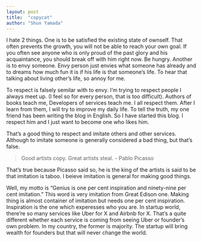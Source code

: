 ```yaml
---
layout: post
title:  "copycat"
author: "Shun Yamada"
---
```


I hate 2 things. One is to be satisfied the existing state of ownself. That often prevents the growth, you will not be able to reach your own goal. If you often see anyone who is only proud of the past glory and his acquaintance, you should break off with him right now. Be hungry. Another is to envy someone. Envy person just envies what someone has already and to dreams how much fun it is if his life is that someone’s life. To hear that talking about living other’s life, so annoy for me.

To respect is falsely semilar with to envy. I’m trying to respect people I always meet up. (I feel so for every person, that is too difficult). Authors of books teach me, Developers of services teach me. I all respect them. After I learn from them, I will try to improve my daily life. To tell the truth, my one friend has been writing the blog in English. So I have started this blog. I respect him and I just want to become one who likes him.

That’s a good thing to respect and imitate others and other services. Although to imitate someone is generally considered a bad thing, but that’s false.

> Good artists copy. Great artists steal. - Pablo Picasso

That’s true because Picasso said so, he is the king of the artists is said to be that imitation is taboo. I beieve imitation is general for making good things.

Well, my motto is “Genius is one per cent inspiration and ninety-nine per cent imitation.” This word is very imitation from Great Edison one. Making thing is almost container of imitation but needs one per cent inspiration. Inspiration is the one which experesses who you are. In startup world, there’re so many services like Uber for X and Airbnb for X. That’s a quite different whether each service is coming from seeing Uber or founder’s own problem. In my country, the former is majority. The startup will bring wealth for founders but that will never change the world.
